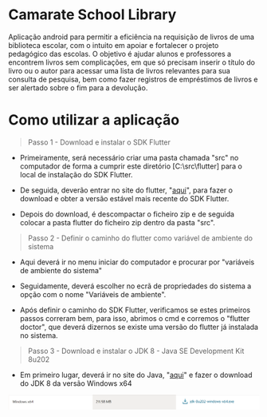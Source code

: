 # Camarate School Library

Aplicação android para permitir a eficiência na requisição de livros de uma biblioteca escolar, com o intuito em apoiar e fortalecer o projeto pedagógico das escolas. O objetivo é ajudar alunos e professores a encontrem livros sem complicações, em que só precisam inserir o título do livro ou o autor para acessar uma lista de livros relevantes para sua consulta de pesquisa, bem como fazer registros de empréstimos de livros e ser alertado sobre o fim para a devolução.

# Como utilizar a aplicação

> Passo 1 - Download e instalar o SDK Flutter

- Primeiramente, será necessário criar uma pasta chamada "src" no computador de forma a cumprir este diretório [C:\src\flutter] para o local de instalação do SDK Flutter.

- De seguida, deverão entrar no site do flutter, "[aqui](https://docs.flutter.dev/get-started/install/windows)", para fazer o download e obter a versão estável mais recente do SDK Flutter.

- Depois do download, é descompactar o ficheiro zip e de seguida colocar a pasta flutter do ficheiro zip dentro da pasta "src".

> Passo 2 - Definir o caminho do flutter como variável de ambiente do sistema

- Aqui deverá ir no menu iniciar do computador e procurar por "variáveis de ambiente do sistema"

- Seguidamente, deverá escolher no ecrã de propriedades do sistema a opção com o nome "Variáveis de ambiente".

- Após definir o caminho do SDK Flutter, verificamos se estes primeiros passos correram bem, para isso, abrimos o cmd e corremos o "flutter doctor", que deverá dizernos se existe uma versão do flutter já instalada no sistema.


> Passo 3 - Download e instalar o JDK 8 - Java SE Development Kit 8u202

- Em primeiro lugar, deverá ir no site do Java, "[aqui](https://www.oracle.com/pt/java/technologies/javase/javase8-archive-downloads.html)" e fazer o download do JDK 8 da versão Windows x64

![Alt text](assets/images/outros/jdk8.png?raw=true "JDK8")


